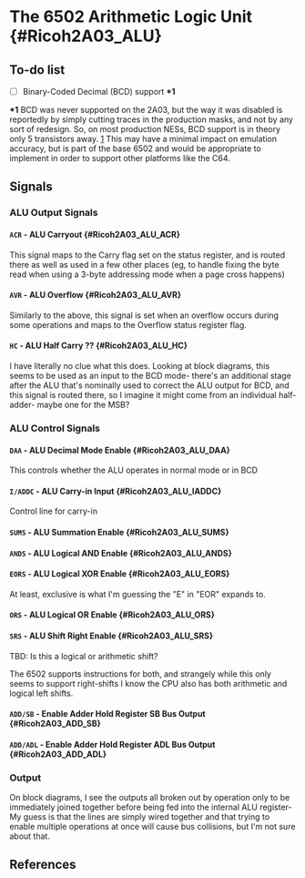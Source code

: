 # The 6502 Arithmetic Logic Unit {#Ricoh2A03_ALU}

## To-do list

- [ ] Binary-Coded Decimal (BCD) support <b>\*1</b>

<b>\*1</b> BCD was never supported on the 2A03, but the way it was disabled is
reportedly by simply cutting traces in the production masks, and not by any
sort of redesign. So, on most production NESs, BCD support is in theory only 5
transistors away. [1] This may have a minimal impact on emulation accuracy, but
is part of the base 6502 and would be appropriate to implement in order to
support other platforms like the C64.

## Signals

### ALU Output Signals

#### `ACR` - ALU Carryout {#Ricoh2A03_ALU_ACR}

This signal maps to the Carry flag set on the status register, and is routed
there as well as used in a few other places (eg, to handle fixing the byte
read when using a 3-byte addressing mode when a page cross happens) 

#### `AVR` - ALU Overflow {#Ricoh2A03_ALU_AVR}

Similarly to the above, this signal is set when an overflow occurs during some
operations and maps to the Overflow status register flag.

#### `HC` - ALU Half Carry ?? {#Ricoh2A03_ALU_HC}

I have literally no clue what this does. Looking at block diagrams, this seems
to be used as an input to the BCD mode- there's an additional stage after the
ALU that's nominally used to correct the ALU output for BCD, and this signal
is routed there, so I imagine it might come from an individual half-adder-
maybe one for the MSB?

### ALU Control Signals

#### `DAA` - ALU Decimal Mode Enable {#Ricoh2A03_ALU_DAA}

This controls whether the ALU operates in normal mode or in BCD

#### `I/ADDC` - ALU Carry-in Input {#Ricoh2A03_ALU_IADDC}

Control line for carry-in

#### `SUMS` - ALU Summation Enable {#Ricoh2A03_ALU_SUMS}
#### `ANDS` - ALU Logical AND Enable {#Ricoh2A03_ALU_ANDS}
#### `EORS` - ALU Logical XOR Enable {#Ricoh2A03_ALU_EORS}

At least, exclusive is what I'm guessing the "E" in "EOR" expands to.

#### `ORS` - ALU Logical OR Enable {#Ricoh2A03_ALU_ORS}
#### `SRS` - ALU Shift Right Enable {#Ricoh2A03_ALU_SRS}

TBD: Is this a logical or arithmetic shift?

The 6502 supports instructions for both, and strangely while this only seems to
support right-shifts I know the CPU also has both arithmetic and logical left
shifts.

#### `ADD/SB` - Enable Adder Hold Register SB Bus Output {#Ricoh2A03_ADD_SB}
#### `ADD/ADL` - Enable Adder Hold Register ADL Bus Output {#Ricoh2A03_ADD_ADL}

### Output

On block diagrams, I see the outputs all broken out by operation only to be
immediately joined together before being fed into the internal ALU register-
My guess is that the lines are simply wired together and that trying to enable
multiple operations at once will cause bus collisions, but I'm not sure about
that.

## References

[1]: https://forums.nesdev.org/viewtopic.php?t=9813